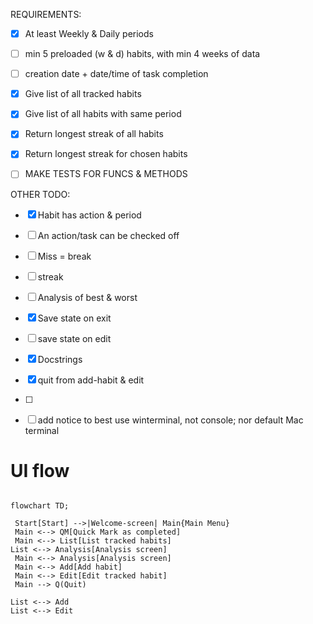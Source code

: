 
REQUIREMENTS:
-  [x] At least Weekly & Daily periods
-  [ ] min 5 preloaded (w & d) habits, with min 4 weeks of data
-  [ ] creation date + date/time of task completion

- [x] Give list of all tracked habits
- [x] Give list of all habits with same period
- [x] Return longest streak of all habits
- [x] Return longest streak for chosen habits

- [ ] MAKE TESTS FOR FUNCS & METHODS


OTHER TODO:
- [x]  Habit has action & period
-  [ ] An action/task can be checked off
-  [ ] Miss = break
-  [ ] streak
-  [ ] Analysis of best & worst
-  [x] Save state on exit
-  [ ] save state on edit

-  [x] Docstrings
-  [x] quit from add-habit & edit
-  [ ] 

- [ ] add notice to best use winterminal, not console; nor default Mac terminal

# UI flow
```mermaid

flowchart TD;

 Start[Start] -->|Welcome-screen| Main{Main Menu}
 Main <--> QM[Quick Mark as completed]
 Main <--> List[List tracked habits]
List <--> Analysis[Analysis screen]
 Main <--> Analysis[Analysis screen]
 Main <--> Add[Add habit]
 Main <--> Edit[Edit tracked habit]
 Main --> Q(Quit)

List <--> Add
List <--> Edit

```